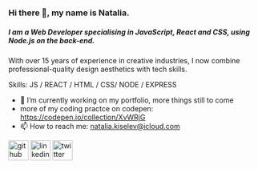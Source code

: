 ### Hi there 👋, my name is Natalia.
#####  I am a Web Developer specialising in JavaScript, React and CSS, using Node.js on the back-end.
With over 15 years of experience in creative industries, I now combine professional-quality design aesthetics with tech skills.

Skills: JS / REACT / HTML / CSS/ NODE / EXPRESS

- 🔭 I’m currently working on my portfolio, more things still to come 
- more of my coding practce on codepen: https://codepen.io/collection/XvWRjG
- 📫 How to reach me: natalia.kiselev@icloud.com 


[<img src='https://cdn.jsdelivr.net/npm/simple-icons@3.0.1/icons/github.svg' alt='github' height='40'>](https://github.com/nataliakiselev)  [<img src='https://cdn.jsdelivr.net/npm/simple-icons@3.0.1/icons/linkedin.svg' alt='linkedin' height='40'>](https://www.linkedin.com/in/nataliakiselev/)  [<img src='https://cdn.jsdelivr.net/npm/simple-icons@3.0.1/icons/twitter.svg' alt='twitter' height='40'>](https://twitter.com/kiselev_natalia)  
  
